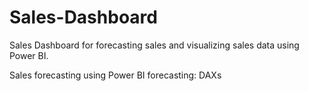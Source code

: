 # Sales-Dashboard
Sales Dashboard for forecasting sales and visualizing sales data using Power BI.

Sales forecasting using Power BI forecasting: DAXs
